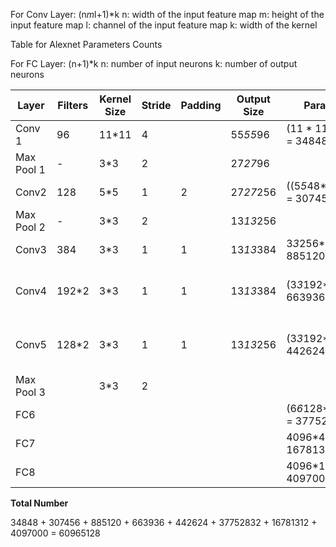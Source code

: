 <!--
 * @Author: Xiang Pan
 * @Date: 2022-03-27 05:46:58
 * @LastEditTime: 2022-03-27 06:47:25
 * @LastEditors: Xiang Pan
 * @Description: 
 * @FilePath: /HW3/problem3/3_1.md
 * @email: xiangpan@nyu.edu
-->


For Conv Layer:
(n*m*l+1)*k
n: width of the input feature map
m: height of the input feature map
l: channel of the input feature map
k: width of the kernel

Table for Alexnet Parameters Counts


For FC Layer:
(n+1)*k
n: number of input neurons
k: number of output neurons


| Layer      | Filters | Kernel Size | Stride | Padding | Output Size | Parameter Count                  | Note                         |
| ---------- | ------- | ----------- | ------ | ------- | ----------- | -------------------------------- | ---------------------------- |
| Conv 1     | 96      | 11*11       | 4      |         | 55*55*96    | (11 * 11 * 3 * 96) + 96 = 34848  |                              |
| Max Pool 1 | -       | 3*3         | 2      |         | 27*27*96    |                                  |                              |
| Conv2      | 128     | 5*5         | 1      | 2       | 27*27*256   | ((5*5*48*128) + 128)*2 = 307456  | Two GPU                      |
| Max Pool 2 | -       | 3*3         | 2      |         | 13*13*256   |                                  |                              |
| Conv3      | 384     | 3*3         | 1      | 1       | 13*13*384   | 3*3*256*384+384 = 885120         | Cross Connection             |
| Conv4      | 192*2   | 3*3         | 1      | 1       | 13*13*384   | (3*3*192*192+192)*2 = 663936     | Only Connect to the Same GPU |
| Conv5      | 128*2   | 3*3         | 1      | 1       | 13*13*256   | (3*3*192*128+128)*2 = 442624     | Only Connect to the Same GPU |
| Max Pool 3 |         | 3*3         | 2      |         |             |                                  |                              |
| FC6        |         |             |        |         |             | (6*6*128*2)*4096+4096 = 37752832 |                              |
| FC7        |         |             |        |         |             | 4096*4096 + 4096= 16781312       |                              |
| FC8        |         |             |        |         |             | 4096*1000 + 1000 = 4097000       |                              |


**Total Number**


34848 + 307456 + 885120 + 663936 + 442624 + 37752832 + 16781312 + 4097000 = 60965128